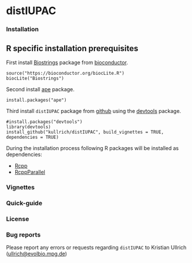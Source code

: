 distIUPAC
=========
### 

### Installation

## R specific installation prerequisites

First install [Biostrings](https://bioconductor.org/packages/release/bioc/html/Biostrings.html) package from [bioconductor](https://bioconductor.org/).

```
source("https://bioconductor.org/biocLite.R")
biocLite("Biostrings")
```

Second install [ape](http://ape-package.ird.fr/) package.

```
install.packages("ape")
```

Third install `distIUPAC` package from [github](https://github.com/kullrich) using the [devtools](https://cran.r-project.org/web/packages/devtools/index.html) package.

```
#install.packages("devtools")
library(devtools)
install_github("kullrich/distIUPAC", build_vignettes = TRUE, dependencies = TRUE)
```

During the installation process following R packages will be installed as dependencies:

* [Rcpp](Rcpp)
* [RcppParallel]()

### Vignettes

### Quick-guide

### License

### Bug reports

Please report any errors or requests regarding `distIUPAC` to Kristian Ullrich (ullrich@evolbio.mpg.de)



